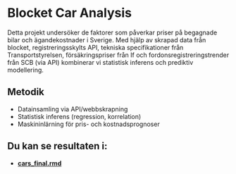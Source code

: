# Blocket Car Analysis

Detta projekt undersöker de faktorer som påverkar priser på begagnade bilar och ägandekostnader i Sverige. Med hjälp av skrapad data från blocket, registreringsskylts API, tekniska specifikationer från Transportstyrelsen, försäkringspriser från If och fordonsregistreringstrender från SCB (via API) kombinerar vi statistisk inferens och prediktiv modellering.

## Metodik
- Datainsamling via API/webbskrapning
- Statistisk inferens (regression, korrelation)
- Maskininlärning för pris- och kostnadsprognoser

## Du kan se resultaten i:
- [**cars_final.rmd**](cars_final.rmd)
